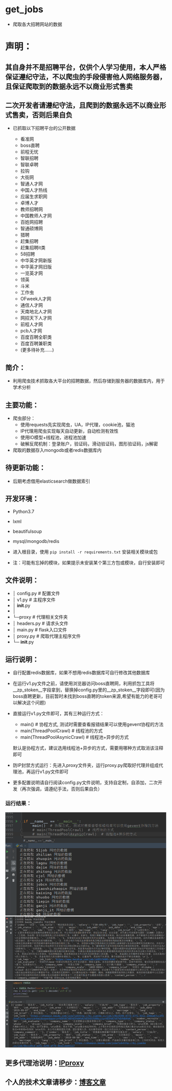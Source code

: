 # get_jobs

+ 爬取各大招聘网站的数据

# 声明：

## 其自身并不是招聘平台，仅供个人学习使用，本人严格保证遵纪守法，不以爬虫的手段侵害他人网络服务器，且保证爬取到的数据永远不以商业形式售卖

## 二次开发者请遵纪守法，且爬到的数据永远不以商业形式售卖，否则后果自负

+ 已抓取以下招聘平台的公开数据			
    	
	* 看准网
	* boss直聘
	* 前程无忧
	* 智联招聘								
	* 智联卓聘
	* 拉钩				
	* 大街网
	* 智通人才网
	* 中国人才热线
	* 应届生求职网
	* 卓博人才
	* 教师招聘网
	* 中国教师人才网
	* 百姓网招聘
	* 智通硕博网
	* 猎聘
	* 赶集招聘
	* 赶集招聘it类
	* 58招聘
	* 中华英才网新版
	* 中华英才网旧版
	* 一览英才网
	* 领英
	* 斗米
	* 工作虫
	* OFweek人才网
	* 通信人才网
	* 天南地北人才网			
	* 网招天下人才网
	* 前程人才网
	* pcb人才网
	* 百度百聘全职类
	* 百度百聘兼职类
	* (更多待补充......)

## 简介：

+ 利用爬虫技术抓取各大平台的招聘数据，然后存储到服务器的数据库内，用于学术分析

## 主要功能：

+ 爬虫部分：
    * 使用requests先实现爬虫，UA，IP代理，cookie池，猫池
    * IP代理用爬虫实现每天自动更新，自动检测有效性
    * 使用IO模型+线程池，进程池加速
    * 破解反爬机制：登录账户，验证码，滑动验证码，图形验证码，js解密
+ 爬取的数据存入mongodb或者redis数据库内

## 待更新功能：

+ 后期考虑借用elasticsearch做数据索引

## 开发环境：

+ Python3.7
+ lxml
+ beautifulsoup
+ mysql/mongodb/redis

+ 进入根目录，使用  ``pip install -r requirements.txt`` 安装相关模块或包

+ 注：可能有忘掉的模块，如果提示未安装某个第三方包或模块，自行安装即可

## 文件说明：

+ │  config.py	# 配置文件
+ │  v1.py		# 主程序文件
+ │  __init__.py
+ │
+ └─proxy			# 代理相关文件夹
+    │  headers.py	# 请求头文件
+    │  main.py		# flask入口文件
+    │  proxy.py		# 爬取代理主程序文件
+    └─ __init__.py

## 运行说明：

+ 自行配置redis数据库，如果不想用redis数据库可自行修改其他数据库

+ 在运行v1.py文件之前，请使用浏览器访问boss直聘网，利用抓包工具将__zp_stoken__字段拿到，替换掉config.py里的__zp_stoken__字段即可(因为boss直聘更新，目前暂时未找到boss直聘的token来源,希望有能力的老哥可以解决这个问题)

+ 直接运行v1.py文件即可，其有三种运行方式：

	* main()  # 协程方式, 测试时需要查看报错结果可以使用gevent协程的方法
    * main(ThreadPoolCrawl)  # 线程池的方式
    * main(ThreadPoolAsynicCrawl)  # 线程池+异步的方式
	
	默认是协程方式，建议选用线程池+异步的方式，需要用哪种方式取消该注释即可
	
+ 防IP封禁方式运行：先进入proxy文件夹，运行proxy.py爬取好代理并组成代理池，再运行v1.py文件即可  


+ 更多配置说明请自行阅读config.py文件说明，支持自定制，自添加，二次开发（再次强调，请遵纪手法，否则后果自负）

### 运行结果：

![启动运行](https://raw.githubusercontent.com/Eeyhan/pictures/master/job_1.png)
![运行中](https://raw.githubusercontent.com/Eeyhan/pictures/master/job_2.png)
![redis数据库结果](https://raw.githubusercontent.com/Eeyhan/pictures/master/job_3.png)

## 更多代理池说明：[IPproxy](https://github.com/Eeyhan/IPproxy "IPproxy")

## 个人的技术文章请移步：[博客文章](https://www.cnblogs.com/Eeyhan/ "博客文章")
